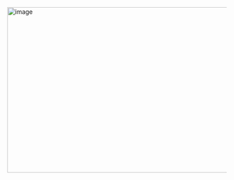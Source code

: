 <img width="725" height="381" alt="image" src="https://github.com/user-attachments/assets/f43642b7-9efe-4595-939b-191b732d795d" />
